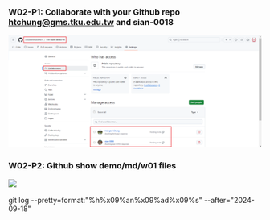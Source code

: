 ### W02-P1: Collaborate with your Github repo htchung@gms.tku.edu.tw and sian-0018 
![](w02-p1.png)

### W02-P2: Github show demo/md/w01 files

![](w02-p2.png)

git log --pretty=format:"%h%x09%an%x09%ad%x09%s" --after="2024-09-18"